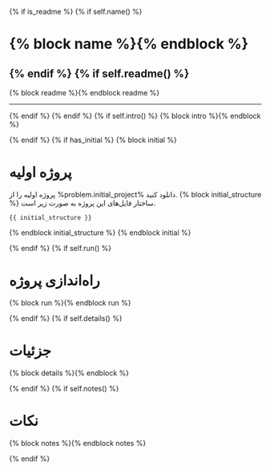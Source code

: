 {% if is_readme %}
{% if self.name() %}
# {% block name %}{% endblock %}


{% endif %}
{% if self.readme() %}
--------------------------------------------------

{% block readme %}{% endblock readme %}

--------------------------------------------------

{% endif %}
{% endif %}
{% if self.intro() %}
{% block intro %}{% endblock %}


{% endif %}
{% if has_initial %}
{% block initial %}
# پروژه اولیه

پروژه اولیه را از
%problem.initial_project%
دانلود کنید.
{% block initial_structure %}
ساختار فایل‌های این پروژه به صورت زیر است.

```
{{ initial_structure }}
```

{% endblock initial_structure %}
{% endblock initial %}


{% endif %}
{% if self.run() %}
# راه‌اندازی پروژه

{% block run %}{% endblock run %}


{% endif %}
{% if self.details() %}
# جزئیات

{% block details %}{% endblock %}


{% endif %}
{% if self.notes() %}
# نکات

{% block notes %}{% endblock notes %}


{% endif %}
